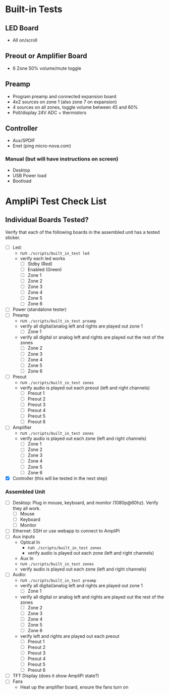 # Built-in Tests
## LED Board
- All on/scroll
## Preout or Amplifier Board
- 6 Zone 50% volume/mute toggle
## Preamp
- Program preamp and connected expansion board
- 4x2 sources on zone 1 (also zone 7 on expansion)
- 4 sources on all zones, toggle volume between 45 and 60%
- Poll/display 24V ADC + thermistors
## Controller
- Aux/SPDIF
- Enet (ping micro-nova.com)
### Manual (but will have instructions on screen)
- Desktop
- USB Power load
- Bootload

# AmpliPi Test Check List
## Individual Boards Tested?
Verify that each of the following boards in the assembled unit has a tested sticker.
- [ ] Led:
  - run `./scripts/built_in_test led`
  - verify each led works
    - [ ] Stdby (Red)
    - [ ] Enabled (Green)
    - [ ] Zone 1
    - [ ] Zone 2
    - [ ] Zone 3
    - [ ] Zone 4
    - [ ] Zone 5
    - [ ] Zone 6
- [ ] Power (standalone tester)
- [ ] Preamp
  - run `./scripts/built_in_test preamp`
  - verify all digital/analog left and rights are played out zone 1
    - [ ] Zone 1
  - verify all digital or analog left and rights are played out the rest of the zones
    - [ ] Zone 2
    - [ ] Zone 3
    - [ ] Zone 4
    - [ ] Zone 5
    - [ ] Zone 6
- [ ] Preout
  - run `./scripts/built_in_test zones`
  - verify audio is played out each preout (left and right channels)
    - [ ] Preout 1
    - [ ] Preout 2
    - [ ] Preout 3
    - [ ] Preout 4
    - [ ] Preout 5
    - [ ] Preout 6
- [ ] Amplifier
  - run `./scripts/built_in_test zones`
  - verify audio is played out each zone (left and right channels)
    - [ ] Zone 1
    - [ ] Zone 2
    - [ ] Zone 3
    - [ ] Zone 4
    - [ ] Zone 5
    - [ ] Zone 6
- [x] Controller (this will be tested in the next step)
### Assembled Unit
- [ ] Desktop: Plug in mouse, keyboard, and monitor (1080p@60hz). Verify they all work.
  - [ ] Mouse
  - [ ] Keyboard
  - [ ] Monitor
- [ ] Ethernet: SSH or use webapp to connect to AmpliPi
- [ ] Aux inputs
  - Optical In
    - run `./scripts/built_in_test zones`
    - verify audio is played out each zone (left and right channels)
  - Aux In
  - run `./scripts/built_in_test zones`
  - verify audio is played out each zone (left and right channels)
- [ ] Audio:
  - run `./scripts/built_in_test preamp`
  - verify all digital/analog left and rights are played out zone 1
    - [ ] Zone 1
  - verify all digital or analog left and rights are played out the rest of the zones
    - [ ] Zone 2
    - [ ] Zone 3
    - [ ] Zone 4
    - [ ] Zone 5
    - [ ] Zone 6
  - verify left and rights are played out each preout
    - [ ] Preout 1
    - [ ] Preout 2
    - [ ] Preout 3
    - [ ] Preout 4
    - [ ] Preout 5
    - [ ] Preout 6
- [ ] TFT Display (does it show AmpliPi state?)
- [ ] Fans
  - Heat up the amplifier board, ensure the fans turn on
